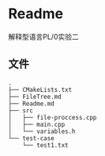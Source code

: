 # Readme

解释型语言PL/0实验二

## 文件

```
.
├── CMakeLists.txt
├── FileTree.md
├── Readme.md
├── src
│   ├── file-proccess.cpp
│   ├── main.cpp
│   └── variables.h
└── test-case
    └── test1.txt
```

